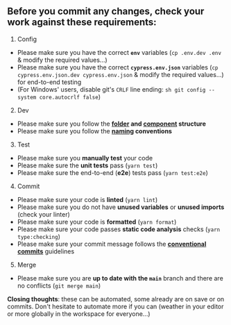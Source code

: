 ## Before you commit any changes, check your work against these requirements:

1. Config

- Please make sure you have the correct **`env`** variables (`cp .env.dev .env` & modify the required values...)
- Please make sure you have the correct **`cypress.env.json`** variables (`cp
cypress.env.json.dev cypress.env.json` & modify the required values...) for
  end-to-end testing
- (For Windows' users, disable git's `CRLF` line ending: `sh git config --system core.autocrlf false`)

2. Dev

- Please make sure you follow the **[folder](./folder-structure.md) and [component](./component-structure.md) structure**
- Please make sure you follow the **[naming](./naming-conventions.md) conventions**

3. Test

- Please make sure you **manually test** your code
- Please make sure the **unit tests** pass (`yarn test`)
- Please make sure the end-to-end (**e2e**) tests pass (`yarn test:e2e`)

4. Commit

- Please make sure your code is **linted** (`yarn lint`)
- Please make sure you do not have **unused variables** or **unused imports** (check your linter)
- Please make sure your code is **formatted** (`yarn format`)
- Please make sure your code passes **static code analysis** checks (`yarn type:checking`)
- Please make sure your commit message follows the [**conventional commits**](./conventional-commits.md) guidelines

5. Merge

- Please make sure you are **up to date with the `main`** branch and there are no conflicts (`git merge main`)

**Closing thoughts**: these can be automated, some already are on save or on commits. Don't hesitate to automate more if you can (weather in your editor or more globally in the workspace for everyone...)
